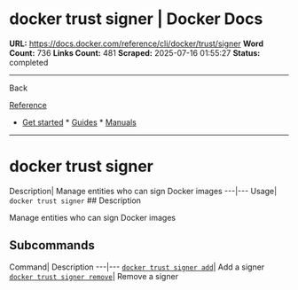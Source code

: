 # docker trust signer | Docker Docs

**URL:** https://docs.docker.com/reference/cli/docker/trust/signer
**Word Count:** 736
**Links Count:** 481
**Scraped:** 2025-07-16 01:55:27
**Status:** completed

---

Back

[Reference](https://docs.docker.com/reference/)

  * [Get started](https://docs.docker.com/get-started/)   * [Guides](https://docs.docker.com/guides/)   * [Manuals](https://docs.docker.com/manuals/)

* * *

# docker trust signer

Description| Manage entities who can sign Docker images   ---|---   Usage| `docker trust signer`      ## Description

Manage entities who can sign Docker images

## Subcommands

Command| Description   ---|---   [`docker trust signer add`](https://docs.docker.com/reference/cli/docker/trust/signer/add/)| Add a signer   [`docker trust signer remove`](https://docs.docker.com/reference/cli/docker/trust/signer/remove/)| Remove a signer